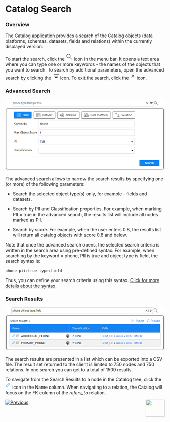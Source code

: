 <web>

# Catalog Search

### Overview

The Catalog application provides a search of the Catalog objects (data platforms, schemas, datasets, fields and relations) within the currently displayed version. 

To start the search, click the ![](images/search.png) icon in the menu bar. It opens a text area where you can type one or more keywords - the names of the objects that you want to search. To search by additional parameters, open the advanced search by clicking the ![](images/advanced.png) icon. To exit the search, click the ![](images/close.png) icon.

### Advanced Search

<img src="images/advanced_search.png" style="zoom:75%;" />

The advanced search allows to narrow the search results by specifying one (or more) of the following parameters:

* Search the selected object type(s) only, for example - fields and datasets. 

* Search by PII and Classification properties. For example, when marking PII = true in the advanced search, the results list will include all nodes marked as PII.

* Search by score. For example, when the user enters 0.8,  the results list will return all catalog objects with score 0.8 and below.

Note that once the advanced search opens, the selected search criteria is written in the search area using pre-defined syntax. For example, when searching by the keyword = phone, PII is true and object type is field, the search syntax is:

~~~
phone pii:true type:field
~~~

Thus, you can define your search criteria using this syntax. [Click for more details about the syntax](10_catalog_APIs.md#search-catalog).

### Search Results

<img src="images/search_results.png" style="zoom:75%;" />

The search results are presented in a list which can be exported into a CSV file. The result set returned to the client is limited to 750 nodes and 750 relations. In one search you can get to a total of 1500 results.

To navigate from the Search Results to a node in the Catalog tree, click the ![](images/link.png) icon in the Name column. When navigating to a relation, the Catalog will focus on the FK column of the *refers_to* relation.





[![Previous](/articles/images/Previous.png)](07_manual_overrides.md)[<img align="right" width="60" height="54" src="/articles/images/Next.png">](09_build_artifacts.md) 

</web>

